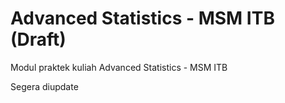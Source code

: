 # Advanced Statistics - MSM ITB (Draft)
Modul praktek kuliah Advanced Statistics - MSM ITB

Segera diupdate